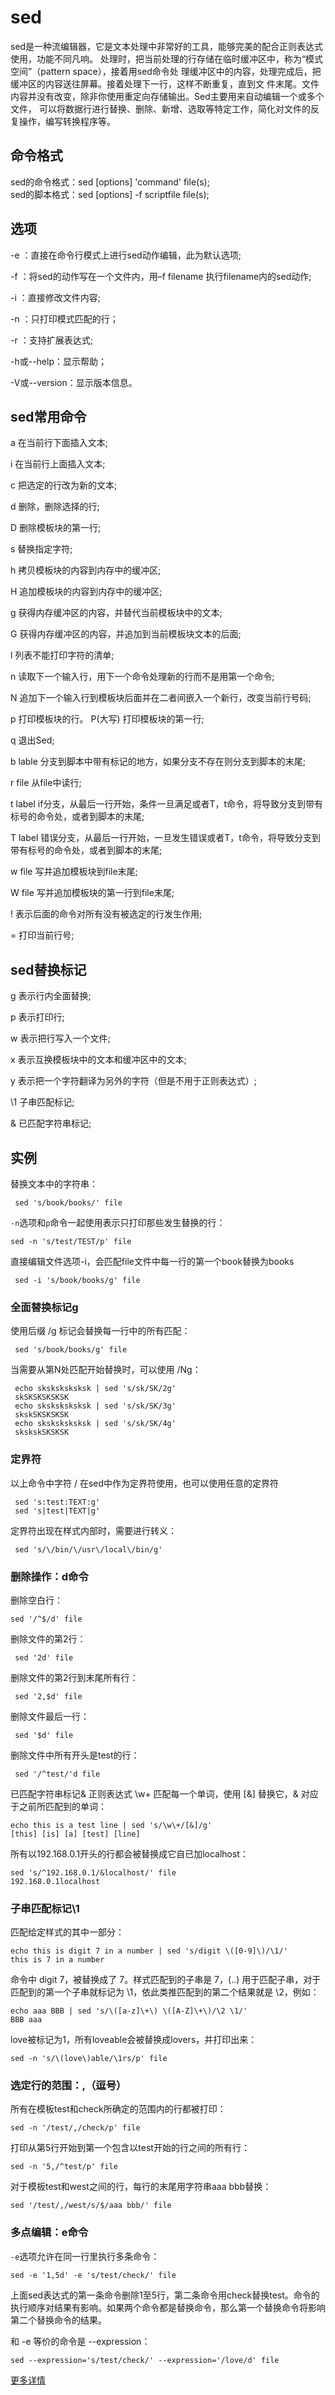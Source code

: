 # sed

sed是一种流编辑器，它是文本处理中非常好的工具，能够完美的配合正则表达式使用，功能不同凡响。 处理时，把当前处理的行存储在临时缓冲区中，称为“模式空间”（pattern space），接着用sed命令处 理缓冲区中的内容，处理完成后，把缓冲区的内容送往屏幕。接着处理下一行，这样不断重复，直到文 件末尾。文件内容并没有改变，除非你使用重定向存储输出。Sed主要用来自动编辑一个或多个文件， 可以将数据行进行替换、删除、新增、选取等特定工作，简化对文件的反复操作，编写转换程序等。

## 命令格式

sed的命令格式：sed \[options\] 'command' file\(s\);  
sed的脚本格式：sed \[options\] -f scriptfile file\(s\);

## 选项

-e ：直接在命令行模式上进行sed动作编辑，此为默认选项;

-f ：将sed的动作写在一个文件内，用–f filename 执行filename内的sed动作;

-i ：直接修改文件内容;

-n ：只打印模式匹配的行；

-r ：支持扩展表达式;

-h或--help：显示帮助；

-V或--version：显示版本信息。

## sed常用命令

a 在当前行下面插入文本;

i 在当前行上面插入文本;

c 把选定的行改为新的文本;

d 删除，删除选择的行;

D 删除模板块的第一行;

s 替换指定字符;

h 拷贝模板块的内容到内存中的缓冲区;

H 追加模板块的内容到内存中的缓冲区;

g 获得内存缓冲区的内容，并替代当前模板块中的文本;

G 获得内存缓冲区的内容，并追加到当前模板块文本的后面;

l 列表不能打印字符的清单;

n 读取下一个输入行，用下一个命令处理新的行而不是用第一个命令;

N 追加下一个输入行到模板块后面并在二者间嵌入一个新行，改变当前行号码;

p 打印模板块的行。 P\(大写\) 打印模板块的第一行;

q 退出Sed;

b lable 分支到脚本中带有标记的地方，如果分支不存在则分支到脚本的末尾;

r file 从file中读行;

t label if分支，从最后一行开始，条件一旦满足或者T，t命令，将导致分支到带有标号的命令处，或者到脚本的末尾;

T label 错误分支，从最后一行开始，一旦发生错误或者T，t命令，将导致分支到带有标号的命令处，或者到脚本的末尾;

w file 写并追加模板块到file末尾;

W file 写并追加模板块的第一行到file末尾;

! 表示后面的命令对所有没有被选定的行发生作用;

= 打印当前行号;

## sed替换标记

g 表示行内全面替换;

p 表示打印行;

w 表示把行写入一个文件;

x 表示互换模板块中的文本和缓冲区中的文本;

y 表示把一个字符翻译为另外的字符（但是不用于正则表达式）;

\1 子串匹配标记;

& 已匹配字符串标记;

## 实例

替换文本中的字符串：

```text
 sed 's/book/books/' file
```

`-n`选项和`p`命令一起使用表示只打印那些发生替换的行：

```text
sed -n 's/test/TEST/p' file
```

直接编辑文件选项-i，会匹配file文件中每一行的第一个book替换为books

```text
 sed -i 's/book/books/g' file
```

### 全面替换标记g

使用后缀 /g 标记会替换每一行中的所有匹配：

```text
 sed 's/book/books/g' file
```

当需要从第N处匹配开始替换时，可以使用 /Ng：

```text
 echo sksksksksksk | sed 's/sk/SK/2g' 
 skSKSKSKSKSK
 echo sksksksksksk | sed 's/sk/SK/3g'
 skskSKSKSKSK  
 echo sksksksksksk | sed 's/sk/SK/4g'
 skskskSKSKSK
```

### 定界符

以上命令中字符 / 在sed中作为定界符使用，也可以使用任意的定界符

```text
 sed 's:test:TEXT:g' 
 sed 's|test|TEXT|g'
```

定界符出现在样式内部时，需要进行转义：

```text
 sed 's/\/bin/\/usr\/local\/bin/g'
```

### 删除操作：d命令

删除空白行：

```text
sed '/^$/d' file
```

删除文件的第2行：

```text
 sed '2d' file
```

删除文件的第2行到末尾所有行：

```text
 sed '2,$d' file
```

删除文件最后一行：

```text
 sed '$d' file
```

删除文件中所有开头是test的行：

```text
 sed '/^test/'d file
```

已匹配字符串标记& 正则表达式 \w+ 匹配每一个单词，使用 \[&\] 替换它，& 对应于之前所匹配到的单词：

```text
echo this is a test line | sed 's/\w\+/[&]/g'
[this] [is] [a] [test] [line]
```

所有以192.168.0.1开头的行都会被替换成它自已加localhost：

```text
sed 's/^192.168.0.1/&localhost/' file
192.168.0.1localhost
```

### 子串匹配标记\1

匹配给定样式的其中一部分：

```text
echo this is digit 7 in a number | sed 's/digit \([0-9]\)/\1/'
this is 7 in a number
```

命令中 digit 7，被替换成了 7。样式匹配到的子串是 7，\(..\) 用于匹配子串，对于匹配到的第一个子串就标记为 \1，依此类推匹配到的第二个结果就是 \2，例如：

```text
echo aaa BBB | sed 's/\([a-z]\+\) \([A-Z]\+\)/\2 \1/'
BBB aaa
```

love被标记为1，所有loveable会被替换成lovers，并打印出来：

```text
sed -n 's/\(love\)able/\1rs/p' file
```

### 选定行的范围：,（逗号）

所有在模板test和check所确定的范围内的行都被打印：

```text
sed -n '/test/,/check/p' file
```

打印从第5行开始到第一个包含以test开始的行之间的所有行：

```text
sed -n '5,/^test/p' file
```

对于模板test和west之间的行，每行的末尾用字符串aaa bbb替换：

```text
sed '/test/,/west/s/$/aaa bbb/' file
```

### 多点编辑：e命令

`-e`选项允许在同一行里执行多条命令：

```text
sed -e '1,5d' -e 's/test/check/' file
```

上面sed表达式的第一条命令删除1至5行，第二条命令用check替换test。命令的执行顺序对结果有影响。如果两个命令都是替换命令，那么第一个替换命令将影响第二个替换命令的结果。

和 -e 等价的命令是 --expression：

```text
sed --expression='s/test/check/' --expression='/love/d' file
```

[更多详情](https://man.linuxde.net/sed)


